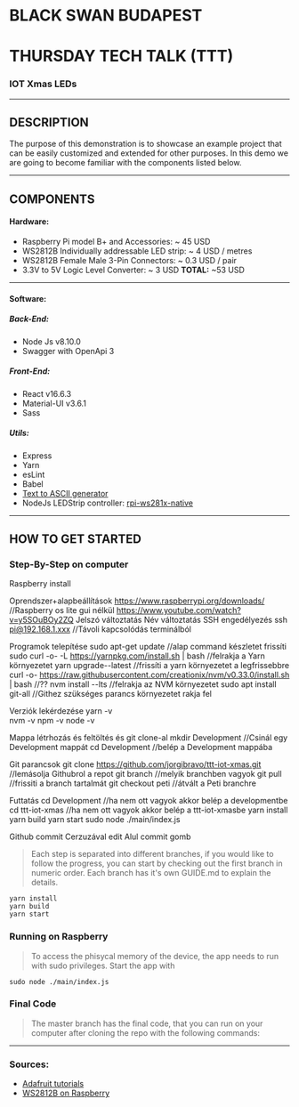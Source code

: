 # BLACK SWAN BUDAPEST
# THURSDAY TECH TALK (TTT)
### IOT Xmas LEDs
---

## DESCRIPTION
The purpose of this demonstration is to showcase an example project that can be easily customized and extended for other purposes. In this demo we are going to become familiar with the components listed below.

---
## COMPONENTS
#### Hardware:
- Raspberry Pi model B+ and Accessories: ~ 45 USD
- WS2812B Individually addressable LED strip: ~ 4 USD / metres
- WS2812B Female Male 3-Pin Connectors: ~ 0.3 USD / pair
- 3.3V to 5V Logic Level Converter: ~ 3 USD
**TOTAL:** ~53 USD

---

#### Software:
##### Back-End:
- Node Js v8.10.0
- Swagger with OpenApi 3

##### Front-End:
- React v16.6.3
- Material-UI v3.6.1
- Sass

##### Utils:
- Express
- Yarn
- esLint
- Babel
- [Text to ASCII generator](http://patorjk.com/software/taag/#p=display&f=Small&t=myComment)
- NodeJs LEDStrip controller: [rpi-ws281x-native](https://www.npmjs.com/package/rpi-ws281x-native)

---

## HOW TO GET STARTED
### Step-By-Step on computer

Raspberry install

Oprendszer+alapbeállítások
https://www.raspberrypi.org/downloads/	//Raspberry os lite gui nélkül 
https://www.youtube.com/watch?v=y5SOuBOy2ZQ
Jelszó változtatás
Név változtatás
SSH engedélyezés
ssh pi@192.168.1.xxx 	//Távoli kapcsolódás terminálból

Programok telepítése
sudo apt-get update	 //alap command készletet frissíti
sudo curl -o- -L https://yarnpkg.com/install.sh | bash 		//felrakja a Yarn környezetet
yarn upgrade--latest 	//frissíti a yarn környezetet a legfrissebbre
curl -o- https://raw.githubusercontent.com/creationix/nvm/v0.33.0/install.sh | bash //??
nvm install --lts 	//felrakja az NVM környezetet
sudo apt install git-all  //Githez szükséges parancs környezetet rakja fel

Verziók lekérdezése
yarn -v  
nvm -v
npm -v
node -v

Mappa létrhozás és feltöltés és git clone-al
mkdir Development		//Csinál egy Development mappát
cd Development	//belép a Development mappába

Git parancsok
git clone https://github.com/jorgibravo/ttt-iot-xmas.git	//lemásolja Githubrol a repot
git branch	//melyik branchben vagyok
git pull	//frissiti a branch tartalmát
git checkout peti	//átvált a Peti branchre

Futtatás
cd Development	//ha nem ott vagyok akkor belép a developmentbe
cd ttt-iot-xmas	//ha nem ott vagyok akkor belép a ttt-iot-xmasbe
yarn install
yarn build
yarn start
sudo node ./main/index.js

Github commit
Cerzuzával edit
Alul commit gomb


> Each step is separated into different branches, if you would like to follow the progress, you can start by checking out the first branch in numeric order. Each branch has it's own GUIDE.md to explain the details.
```
yarn install
yarn build
yarn start
```

### Running on Raspberry
> To access the phisycal memory of the device, the app needs to run with sudo privileges. Start the app with
```
sudo node ./main/index.js
```

### Final Code
> The master branch has the final code, that you can run on your computer after cloning the repo with the following commands:


---


### Sources:
- [Adafruit tutorials](https://learn.adafruit.com/adafruit-neopixel-uberguide?view=all)
- [WS2812B on Raspberry](https://blog.hypriot.com/post/drive-neopixels-in-docker/)
